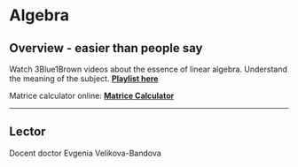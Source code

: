 
# Algebra

## Overview - easier than people say

Watch 3Blue1Brown videos about the essence of linear algebra. Understand the meaning of the subject. [**Playlist here**](https://youtu.be/fNk_zzaMoSs?si=fwMdWawGCEmZuvXR)

Matrice calculator online: [**Matrice Calculator**](https://matrixcalc.org/bg/)


---
## Lector

Docent doctor Evgenia Velikova-Bandova
